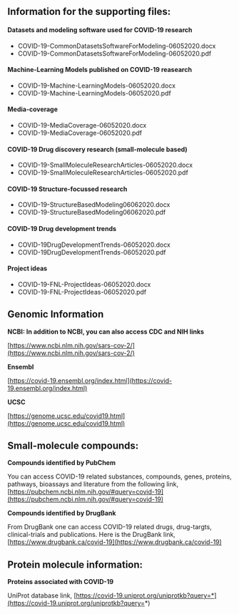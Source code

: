 ## Information for the supporting files:

#### Datasets and modeling software used for COVID-19 research
* COVID-19-CommonDatasetsSoftwareForModeling-06052020.docx
* COVID-19-CommonDatasetsSoftwareForModeling-06052020.pdf


#### Machine-Learning Models published on COVID-19 reasearch
* COVID-19-Machine-LearningModels-06052020.docx	
* COVID-19-Machine-LearningModels-06052020.pdf

#### Media-coverage
* COVID-19-MediaCoverage-06052020.docx
* COVID-19-MediaCoverage-06052020.pdf	

#### COVID-19 Drug discovery research (small-molecule based)
* COVID-19-SmallMoleculeResearchArticles-06052020.docx	
* COVID-19-SmallMoleculeResearchArticles-06052020.pdf

#### COVID-19 Structure-focussed research
* COVID-19-StructureBasedModeling06062020.docx	
* COVID-19-StructureBasedModeling06062020.pdf

#### COVID-19 Drug development trends
* COVID-19DrugDevelopmentTrends-06052020.docx	
* COVID-19DrugDevelopmentTrends-06052020.pdf

#### Project ideas 
* COVID-19-FNL-ProjectIdeas-06052020.docx	
* COVID-19-FNL-ProjectIdeas-06052020.pdf	


## Genomic Information

**NCBI: In addition to NCBI, you can also access CDC and NIH links**

[https://www.ncbi.nlm.nih.gov/sars-cov-2/](https://www.ncbi.nlm.nih.gov/sars-cov-2/)


**Ensembl**

[https://covid-19.ensembl.org/index.html](https://covid-19.ensembl.org/index.html)

**UCSC**

[https://genome.ucsc.edu/covid19.html](https://genome.ucsc.edu/covid19.html)


## Small-molecule compounds: 

**Compounds identified by PubChem**

You can access COVID-19 related substances, compounds, genes, proteins, pathways, bioassays and literature from the following link,
[https://pubchem.ncbi.nlm.nih.gov/#query=covid-19](https://pubchem.ncbi.nlm.nih.gov/#query=covid-19)

**Compounds identified by DrugBank**

From DrugBank one can access COVID-19 related drugs, drug-targts, clinical-trials and publications. Here is the DrugBank link,
[https://www.drugbank.ca/covid-19](https://www.drugbank.ca/covid-19)


## Protein molecule information:

**Proteins associated with COVID-19**

UniProt database link, 
[https://covid-19.uniprot.org/uniprotkb?query=*](https://covid-19.uniprot.org/uniprotkb?query=*)


